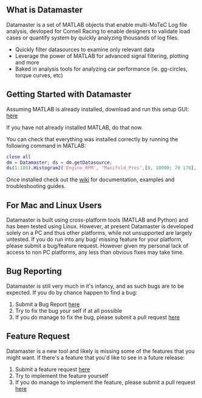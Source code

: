 ## What is Datamaster ##
Datamaster is a set of MATLAB objects that enable multi-MoTeC Log file analysis, devloped for Cornell Racing to enable designers to validate load cases or quantify system by quickly analyzing thousands of log files.

* Quickly filter datasources to examine only relevant data
* Leverage the power of MATLAB for advanced signal filtering, plotting and more
* Baked in analysis tools for analyzing car performance (ie. gg-circles, torque curves, etc)

## Getting Started with Datamaster ##
Assuming MATLAB is already installed, download and run this setup GUI: [here](https://github.com/awadell1/Datamaster/raw/master/DatmasterPreference.mlapp)

If you have not already installed MATLAB, do that now.

You can check that everything was installed correctly by running the following command in MATLAB:
```matlab
close all
dm = Datamaster; ds = dm.getDatasource;
ds(1:100).Histogram2('Engine_RPM', 'Manifold_Pres',[0, 10000; 70 170], 'unit', {'rpm', 'kPa'});
```

Once installed check out the [wiki](https://github.com/awadell1/Datamaster/wiki) for documentation, examples and troubleshooting guides.

## For Mac and Linux Users ##
Datamaster is built using cross-platform tools (MATLAB and Python) and has been tested using Linux. However, at present Datamaster is developed solely on a PC and thus other platforms, while not unsupported are largely untested. If you do run into any bug/ missing feature for your platform, please submit a bug/feature request. However given my personal lack of access to non PC platforms, any less than obvious fixes may take time.

## Bug Reporting ##
Datamaster is still very much in it's infancy, and as such bugs are to be expected. If you do by chance happen to find a bug:

1. Submit a Bug Report [here](https://github.com/awadell1/Datamaster/issues/new)
2. Try to fix the bug your self if at all possible
3. If you do manage to fix the bug, please submit a pull request [here](https://github.com/awadell1/Datamaster/compare)

## Feature Request ##
Datamaster is a new tool and likely is missing some of the features that you might want. If there's a feature that you'd like to see in a future release:

1. Submit a feature request [here](https://github.com/awadell1/Datamaster/issues/new)
2. Try to implement the feature yourself
3. If you do manage to implement the feature, please submit a pull request [here](https://github.com/awadell1/Datamaster/compare)
